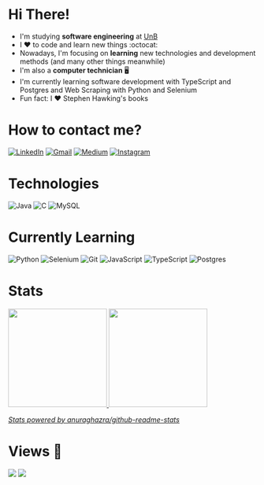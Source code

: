 # Hi There!
- I'm studying **software engineering** at [UnB](unb.br)
- I :heart: to code and learn new things :octocat:
- Nowadays, I'm focusing on **learning** new technologies and development methods (and many other things meanwhile)
- I'm also a **computer technician** :desktop_computer:
- I'm currently learning software development with TypeScript and Postgres and Web Scraping with Python and Selenium
- Fun fact: I :heart: Stephen Hawking's books

# How to contact me?
[![LinkedIn](https://img.shields.io/badge/linkedin-%230077B5.svg?style=for-the-badge&logo=linkedin&logoColor=white)](https://www.linkedin.com/in/marianogab/)
[![Gmail](https://img.shields.io/badge/Gmail-D14836?style=for-the-badge&logo=gmail&logoColor=white)](mailto:mariano.gabriel2q@gmail.com)
[![Medium](https://img.shields.io/badge/Medium-12100E?style=for-the-badge&logo=medium&logoColor=white)](https://medium.com/@mariano.gabriel2q)
[![Instagram](https://img.shields.io/badge/INSTAGRAM-%23E4405F.svg?style=for-the-badge&logo=Instagram&logoColor=white)](https://www.instagram.com/gabrielmariano_s/)

# Technologies
![Java](https://img.shields.io/badge/java-%23ED8B00.svg?style=for-the-badge&logo=java&logoColor=white)
![C](https://img.shields.io/badge/c-%2300599C.svg?style=for-the-badge&logo=c&logoColor=white)
![MySQL](https://img.shields.io/badge/mysql-%2300f.svg?style=for-the-badge&logo=mysql&logoColor=white)

# Currently Learning
![Python](https://img.shields.io/badge/python-3670A0?style=for-the-badge&logo=python&logoColor=ffdd54)
![Selenium](https://img.shields.io/badge/-selenium-%43B02A?style=for-the-badge&logo=selenium&logoColor=white)
![Git](https://img.shields.io/badge/git-%23F05033.svg?style=for-the-badge&logo=git&logoColor=white)
![JavaScript](https://img.shields.io/badge/-JavaScript-yellow?logoColor=black&style=for-the-badge&logo=JavaScript)
![TypeScript](https://img.shields.io/badge/-TypeScript-blue?logoColor=white&style=for-the-badge&logo=TypeScript)
![Postgres](https://img.shields.io/badge/postgres-%23316192.svg?style=for-the-badge&logo=postgresql&logoColor=white)

# Stats
<div align="left">
  <a href="https://github.com/gabrielm2q">
  <img height="200em" src="https://github-readme-stats.vercel.app/api?username=gabrielm2q&show_icons=true&theme=midnight-purple&border_color=7f3ace"/>
  <img height="200em" src="https://github-readme-stats.vercel.app/api/top-langs/?username=gabrielm2q&theme=midnight-purple&border_color=7f3ace&hide=HTML&hide=Java"/>
</div>
  
[*Stats powered by anuraghazra/github-readme-stats*](https://github.com/anuraghazra/github-readme-stats)

# Views :eyes:
![](https://komarev.com/ghpvc/?username=gabrielm2q&label=PROFILE+VIEWS&style=flat&color=7f3ace)
![](https://img.shields.io/github/followers/gabrielm2q?style=social)





